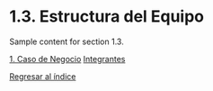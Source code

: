 # 1.3. Estructura del Equipo

Sample content for section 1.3.

[1. Caso de Negocio](../1.md)
[Integrantes](https://github.com/Aron-png/Arquitectura-Software.git)

[Regresar al índice](../README.md)

